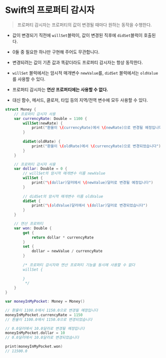 # Swift의 프로퍼티 감시자

> 프로퍼티 감시자는 프로퍼티의 값이 변경될 때마다 원하는 동작을 수행한다.

- 값이 변경되기 직전에 `willSet`블럭이, 값이 변경된 직후에 `didSet`블럭이 호출된다.

- 0둘 중 필요한 하나만 구현해 주어도 무관합니다.

- 변경되려는 값이 기존 값과 똑같더라도 프로퍼티 감시자는 항상 동작한다.

- `willSet` 블럭에서는 암시적 매개변수 `newValue`를, `didSet` 블럭에서는 `oldValue`를 사용할 수 있다.

- 프로퍼티 감시자는 **연산 프로퍼티에는 사용할 수 없다.**

- 대신 함수, 메서드, 클로저, 타입 등의 지역/전역 변수에 모두 사용할 수 있다.

```swift
struct Money {
    // 프로퍼티 감시자 사용
    var currencyRate: Double = 1100 {
        willSet(newRate) {
            print("환율이 \(currencyRate)에서 \(newRate)으로 변경될 예정입니다")
        }
        
        didSet(oldRate) {
            print("환율이 \(oldRate)에서 \(currencyRate)으로 변경되었습니다")
        }
    }

    // 프로퍼티 감시자 사용
    var dollar: Double = 0 {
        // willSet의 암시적 매개변수 이름 newValue
        willSet {
            print("\(dollar)달러에서 \(newValue)달러로 변경될 예정입니다")
        }
        
        // didSet의 암시적 매개변수 이름 oldValue
        didSet {
            print("\(oldValue)달러에서 \(dollar)달러로 변경되었습니다")
        }
    }

    // 연산 프로퍼티
    var won: Double {
        get {
            return dollar * currencyRate
        }
        set {
            dollar = newValue / currencyRate
        }
        
        /* 프로퍼티 감시자와 연산 프로퍼티 기능을 동시에 사용할 수 없다
        willSet {
            
        }
         */
    }    
}

var moneyInMyPocket: Money = Money()

// 환율이 1100.0에서 1150.0으로 변경될 예정입니다
moneyInMyPocket.currencyRate = 1150
// 환율이 1100.0에서 1150.0으로 변경되었습니다

// 0.0달러에서 10.0달러로 변경될 예정입니다
moneyInMyPocket.dollar = 10
// 0.0달러에서 10.0달러로 변경되었습니다

print(moneyInMyPocket.won)
// 11500.0
```